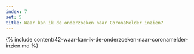 ```yaml
---
index: 7
set: 5
title: Waar kan ik de onderzoeken naar CoronaMelder inzien?
---
```

{% include content/42-waar-kan-ik-de-onderzoeken-naar-coronamelder-inzien.md %}
